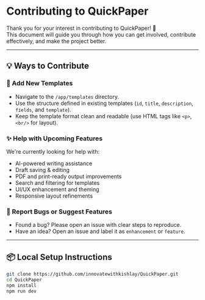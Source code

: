 # Contributing to QuickPaper

Thank you for your interest in contributing to QuickPaper! 🚀  
This document will guide you through how you can get involved, contribute effectively, and make the project better.

---

## 💡 Ways to Contribute

### 🔧 Add New Templates

- Navigate to the `/app/templates` directory.
- Use the structure defined in existing templates (`id`, `title`, `description`, `fields`, and `template`).
- Keep the template format clean and readable (use HTML tags like `<p>`, `<br/>` for layout).

### ✨ Help with Upcoming Features

We're currently looking for help with:

- AI-powered writing assistance
- Draft saving & editing
- PDF and print-ready output improvements
- Search and filtering for templates
- UI/UX enhancement and theming
- Responsive layout refinements

### 🐞 Report Bugs or Suggest Features

- Found a bug? Please open an issue with clear steps to reproduce.
- Have an idea? Open an issue and label it as `enhancement` or `feature`.

---

## 📦 Local Setup Instructions

```bash
git clone https://github.com/innovatewithkishlay/QuickPaper.git
cd QuickPaper
npm install
npm run dev
```
